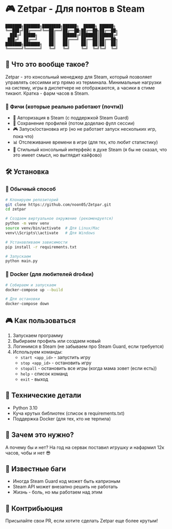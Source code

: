 # 🎮 Zetpar - Для понтов в Steam

```
███████╗███████╗████████╗██████╗  █████╗ ██████╗
╚══███╔╝██╔════╝╚══██╔══╝██╔══██╗██╔══██╗██╔══██╗
  ███╔╝ █████╗     ██║   ██████╔╝███████║██████╔╝
 ███╔╝  ██╔══╝     ██║   ██╔═══╝ ██╔══██║██╔══██╗
███████╗███████╗   ██║   ██║     ██║  ██║██║  ██║
╚══════╝╚══════╝   ╚═╝   ╚═╝     ╚═╝  ╚═╝╚═╝  ╚═╝
```

## 🚀 Что это вообще такое?

Zetpar - это консольный менеджер для Steam, который позволяет управлять сессиями игр прямо из терминала. Минимальные нагрузки на систему, игры в диспетчере не отображаются, а часики в стиме тикают. Кратка - фарм часов в Steam.

### 🎯 Фичи (которые реально работают (почти))

- 🔐 Авторизация в Steam (с поддержкой Steam Guard)
- 💾 Сохранение профилей (потом доделаю фулл сессии)
- 🎮 Запуск/остановка игр (но не работает запуск нескольких игр, пока что)
- 📊 Отслеживание времени в игре (для тех, кто любит статистику)
- 🌈 Стильный консольный интерфейс в духе Steam (я бы не сказал, что это имеет смысл, но выглядит кайфово)

## 🛠 Установка

### 🐍 Обычный способ

```bash
# Клонируем репозиторий
git clone https://github.com/noon05/Zetpar.git
cd zetpar

# Создаем виртуальное окружение (рекомендуется)
python -m venv venv
source venv/bin/activate  # Для Linux/Mac
venv\\Scripts\\activate   # Для Windows

# Устанавливаем зависимости
pip install -r requirements.txt

# Запускаем
python main.py
```

### 🐋 Docker (для любителей dro4ки)

```bash
# Собираем и запускаем
docker-compose up --build

# Для остановки
docker-compose down
```

## 🎮 Как пользоваться

1. Запускаем программу
2. Выбираем профиль или создаем новый
3. Логинимся в Steam (не забываем про Steam Guard, если требуется)
4. Используем команды:
   - `start <app_id>` - запустить игру
   - `stop <app_id>` - остановить игру
   - `stopall` - остановить все игры (когда мама зовет (если есть))
   - `help` - список команд
   - `exit` - выход

## 🔧 Технические детали

- Python 3.10
- Куча крутых библиотек (список в requirements.txt)
- Поддержка Docker (для тех, кто не терпила)

## 🤔 Зачем это нужно?

А почему бы и нет? На год на сервак поставил игрушку и нафармил 12к часов, чобы и нет 😎

## 🐛 Известные баги

- Иногда Steam Guard код может быть капризным
- Steam API может внезапно решить не работать
- Жизнь - боль, но мы работаем над этим

## 🤝 Контрибьюция

Присылайте свои PR, если хотите сделать Zetpar еще более крутым!
